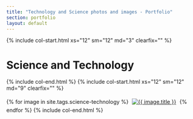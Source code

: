 ```yaml
---
title: "Technology and Science photos and images - Portfolio"
section: portfolio
layout: default
---
```


{% include col-start.html xs="12" sm="12" md="3" clearfix="" %}

<h1>Science and Technology</h1>

{% include col-end.html %}
{% include col-start.html xs="12" sm="12" md="9" clearfix="" %}

{% for image in site.tags.science-technology %}
<a href="../..{{ image.url }}/"><img src="../../assets/thumbs/{{ image.photo }}" alt="{{ image.title }}" style="margin: 5px" /></a>
{% endfor %}
{% include col-end.html %}